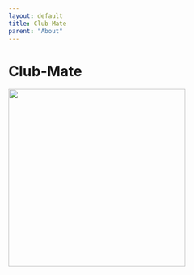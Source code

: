```yaml
---
layout: default
title: Club-Mate
parent: "About"
---
```


# Club-Mate

<img src="https://clubmate-uk.com/sites/default/files/field/image/club-mate-330.jpg" style="width: 350px;"/>
<script src="https://ajax.googleapis.com/ajax/libs/jquery/2.1.3/jquery.min.js"></script><script src="/assets/js/mate_stock.js"/>


[Club-Mate] is the refreshing hacker drink originating from Germany. It uses
an extract from the Yerba-tea plant native to South America.
[See why][fuel-of-choice] it's the popular drink of choice among hacker
sub-communities.

## How to get

Farset Labs imports Club-Mate for its members, it is sold by the bottle at the
tuckshop on-site! 

We also sell by the crate for larger orders, and are happy to sell onto the
public! If you would like to order, please email <conor@farsetlabs.org.uk>
with your request. Our live stock tracker for crate orders is below.

When our buy-ins are open, you can join in by filling in the [form]. If you'd
like to be kept updated regarding our buy-ins, you can
join our [mailing list].


## Live Stock

<table>
  <thead>
    <tr>
      <th>Type</th>
      <th style="text-align: center">Crates in Stock</th>
    </tr>
  </thead>
  <tbody>
    <tr>
      <td>Regular 24x300ml (£33)</td>
      <td id="matesremaining" style="text-align: center">0</td>
    </tr>
    <tr>
      <td>Regular 20x500ml (£35)</td>
      <td id="matelremaining" style="text-align: center">0</td>
    </tr>
    <tr>
      <td>Cola 24x330ml (£33)</td>
      <td id="colaremaining" style="text-align: center">0</td>
    </tr>
    <tr>
      <td>Winter 20x500ml (£35)</td>
      <td id="winterremaining" style="text-align: center">0</td>
    </tr>
    <tr>
      <td>IceT 20x500ml (£35)</td>
      <td id="icetremaining" style="text-align: center">0</td>
    </tr>
    <tr>
      <td>Granat 20x500ml (£35)</td>
      <td id="granatremaining" style="text-align: center">0</td>
    </tr>
  </tbody>
</table>


  [Club-mate]: http://www.clubmate.de/
  [fuel-of-choice]: http://motherboard.vice.com/blog/how-a-german-soda-became-hackers-fuel-of-choice
  [form]: https://docs.google.com/forms/d/1fUgrvDnktPW1WM3YsBpFMWUZP5qGrD7Ktu1vsmCVp4s/closedform
  [mailing list]: https://docs.google.com/forms/d/1rRXpidMTPJrlrwpWK2t31LoedhtMy41OJRMjZA9ok_c/viewform
